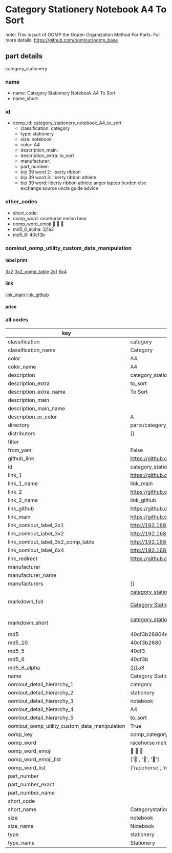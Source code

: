 # Category Stationery Notebook A4 To Sort  

note: This is part of OOMP the Oopen Organization Method For Parts. For more details: https://github.com/oomlout/oomp_base

##  part details
  



category_stationery



### name
* name: Category Stationery Notebook A4 To Sort
* name_short: 
### id
* oomp_id: category_stationery_notebook_A4_to_sort
  * classification: category
  * type: stationery
  * size: notebook
  * color: A4
  * description_main: 
  * description_extra: to_sort
  * manufacturer: 
  * part_number: 
  * bip 39 word 2: liberty ribbon
  * bip 39 word 3: liberty ribbon athlete
  * bip 39 word: liberty ribbon athlete anger laptop burden else exchange source uncle guide advice

### other_codes
* short_code: 
* oomp_word: racehorse melon bear
* oomp_word_emoji :racehorse: :melon: :bear:
* md5_6_alpha: 2j1a3
* md5_6: 40cf3b






### oomlout_oomp_utility_custom_data_manipulation
#### label print
[3x2](http://192.168.1.245:1112/?label=oomp%202j1a3)
[3x2_oomp_table](http://192.168.1.108:1112/?label=oomp%202j1a3)
[2x1](http://192.168.1.242:1112/?label=oomp%202j1a3)
[6x4](http://192.168.1.55:1112/?label=oomp%202j1a3)    

#### link

[link_main](https://github.com/oomlout/oomlout_oomp_version_1_messy/tree/main/parts/category_stationery_notebook_A4_to_sort) [link_github](https://github.com/oomlout/oomlout_oomp_version_1_messy/tree/main/parts/category_stationery_notebook_A4_to_sort)                             

#### price







### all codes 
| key | value |  
| --- | --- |  
| classification | category |  
| classification_name | Category |  
| color | A4 |  
| color_name | A4 |  
| description | category_stationery |  
| description_extra | to_sort |  
| description_extra_name | To Sort |  
| description_main |  |  
| description_main_name |  |  
| description_or_color | A  |  
| directory | parts/category_stationery_notebook_A4_to_sort |  
| distributors | [] |  
| filter |  |  
| from_yaml | False |  
| github_link | https://github.com/oomlout/oomlout_oomp_part_src/tree/main/parts/category_stationery_notebook_A4_to_sort |  
| id | category_stationery_notebook_A4_to_sort |  
| link_1 | https://github.com/oomlout/oomlout_oomp_version_1_messy/tree/main/parts/category_stationery_notebook_A4_to_sort |  
| link_1_name | link_main |  
| link_2 | https://github.com/oomlout/oomlout_oomp_version_1_messy/tree/main/parts/category_stationery_notebook_A4_to_sort |  
| link_2_name | link_github |  
| link_github | https://github.com/oomlout/oomlout_oomp_version_1_messy/tree/main/parts/category_stationery_notebook_A4_to_sort |  
| link_main | https://github.com/oomlout/oomlout_oomp_version_1_messy/tree/main/parts/category_stationery_notebook_A4_to_sort |  
| link_oomlout_label_2x1 | http://192.168.1.242:1112/?label=oomp%202j1a3 |  
| link_oomlout_label_3x2 | http://192.168.1.245:1112/?label=oomp%202j1a3 |  
| link_oomlout_label_3x2_oomp_table | http://192.168.1.108:1112/?label=oomp%202j1a3 |  
| link_oomlout_label_6x4 | http://192.168.1.55:1112/?label=oomp%202j1a3 |  
| link_redirect | https://github.com/oomlout/oomlout_oomp_version_1_messy/tree/main/parts/category_stationery_notebook_A4_to_sort |  
| manufacturer |  |  
| manufacturer_name |  |  
| manufacturers | [] |  
| markdown_full | [category_stationery_notebook_A4_to_sort](none)<br>[](none)<br>[Category Stationery Notebook A4 To Sort](none)<br><br> |  
| markdown_short | [category_stationery_notebook_A4_to_sort](none)<br><br> |  
| md5 | 40cf3b26804ea9047a3e808a1c6e4407 |  
| md5_10 | 40cf3b2680 |  
| md5_5 | 40cf3 |  
| md5_6 | 40cf3b |  
| md5_6_alpha | 2j1a3 |  
| name | Category Stationery Notebook A4 To Sort |  
| oomlout_detail_hierarchy_1 | category |  
| oomlout_detail_hierarchy_2 | stationery |  
| oomlout_detail_hierarchy_3 | notebook |  
| oomlout_detail_hierarchy_4 | A4 |  
| oomlout_detail_hierarchy_5 | to_sort |  
| oomlout_oomp_utility_custom_data_manipulation | True |  
| oomp_key | oomp_category_stationery_notebook_A4_to_sort |  
| oomp_word | racehorse melon bear |  
| oomp_word_emoji | :racehorse: :melon: :bear: |  
| oomp_word_emoji_list | [':racehorse:', ':melon:', ':bear:'] |  
| oomp_word_list | ['racehorse', 'melon', 'bear'] |  
| part_number |  |  
| part_number_exact |  |  
| part_number_name |  |  
| short_code |  |  
| short_name | Categorystationery |  
| size | notebook |  
| size_name | Notebook |  
| type | stationery |  
| type_name | Stationery |  
